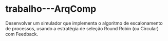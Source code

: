 # trabalho---ArqComp
Desenvolver um simulador que implementa o algoritmo de escalonamento de processos, usando a estratégia de seleção Round Robin (ou Circular) com Feedback.
